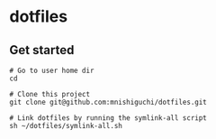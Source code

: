 # dotfiles

## Get started

```
# Go to user home dir
cd

# Clone this project
git clone git@github.com:mnishiguchi/dotfiles.git

# Link dotfiles by running the symlink-all script
sh ~/dotfiles/symlink-all.sh
```
